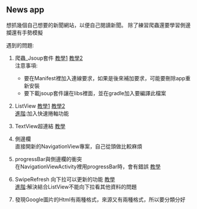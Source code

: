 News app
----------------
想抓幾個自己想要的新聞網站，以便自己閱讀新聞。
除了練習爬蟲還要學習側邊攔還有手勢模擬

遇到的問題:


1. 爬蟲_Jsoup套件
[教學1](http://bioankeyang.blogspot.tw/2015/04/javajsouphtml-parser.htm)
[教學2](http://goo.gl/IsfPCb)
</br>注意事項:
    * 要在Manifest裡加入連線要求，如果是後來補加要求，可能要刪除app重新安裝
    * 要下載jsoup套件讓在libs裡面，並在gradle加入要編譯此檔案

2. ListView
[教學1](https://sites.google.com/site/givemepassxd999/android/yongbaseadapter-zi-dinglistview)
[教學2](http://huli.logdown.com/posts/280137-android-custom-listview)
</br>[進階](http://blog.coliam.net/?p=993):加入快速捲軸功能

3. TextView超連結
[教學](https://magiclen.org/android-html-textview/)

4. 側邊欄
</br>直接開新的NavigationView專案，自己從頭做比較麻煩

5. progressBar與側邊欄的衝突
</br>在NavigationViewActivity裡用progressBar時，會有錯誤
[教學](http://stackoverflow.com/questions/4250149/requestfeature-must-be-called-before-adding-content)

6. SwipeRefresh  向下拉可以更新的功能
[教學](https://www.youtube.com/watch?v=lAOr4BAnwsI)
</br>[進階](http://nlopez.io/swiperefreshlayout-with-listview-done-right/):解決結合ListView不能向下拉看其他資料的問題

7. 發現Google圖片的Html有兩種格式，來源又有兩種格式，所以要分類分好

